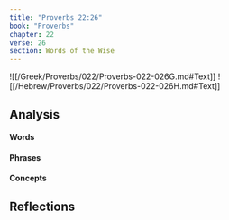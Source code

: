 ```yaml
---
title: "Proverbs 22:26"
book: "Proverbs"
chapter: 22
verse: 26
section: Words of the Wise
---
```

![[/Greek/Proverbs/022/Proverbs-022-026G.md#Text]]
![[/Hebrew/Proverbs/022/Proverbs-022-026H.md#Text]]

## Analysis

#### Words

#### Phrases

#### Concepts

## Reflections
